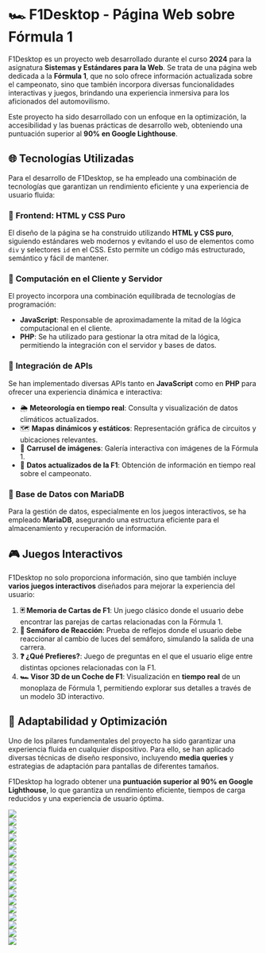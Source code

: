 <h1>🏎️ F1Desktop - Página Web sobre Fórmula 1</h1>  

F1Desktop es un proyecto web desarrollado durante el curso **2024** para la asignatura **Sistemas y Estándares para la Web**. Se trata de una página web dedicada a la **Fórmula 1**, que no solo ofrece información actualizada sobre el campeonato, sino que también incorpora diversas funcionalidades interactivas y juegos, brindando una experiencia inmersiva para los aficionados del automovilismo.  

Este proyecto ha sido desarrollado con un enfoque en la optimización, la accesibilidad y las buenas prácticas de desarrollo web, obteniendo una puntuación superior al **90% en Google Lighthouse**.  

## 🌐 Tecnologías Utilizadas  

Para el desarrollo de F1Desktop, se ha empleado una combinación de tecnologías que garantizan un rendimiento eficiente y una experiencia de usuario fluida:  

### 🔹 **Frontend: HTML y CSS Puro**  
El diseño de la página se ha construido utilizando **HTML y CSS puro**, siguiendo estándares web modernos y evitando el uso de elementos como `div` y selectores `id` en el CSS. Esto permite un código más estructurado, semántico y fácil de mantener.  

### 🔹 **Computación en el Cliente y Servidor**  
El proyecto incorpora una combinación equilibrada de tecnologías de programación:  
- **JavaScript**: Responsable de aproximadamente la mitad de la lógica computacional en el cliente.  
- **PHP**: Se ha utilizado para gestionar la otra mitad de la lógica, permitiendo la integración con el servidor y bases de datos.  

### 🔹 **Integración de APIs**  
Se han implementado diversas APIs tanto en **JavaScript** como en **PHP** para ofrecer una experiencia dinámica e interactiva:  
- 🌦️ **Meteorología en tiempo real**: Consulta y visualización de datos climáticos actualizados.  
- 🗺️ **Mapas dinámicos y estáticos**: Representación gráfica de circuitos y ubicaciones relevantes.  
- 🎠 **Carrusel de imágenes**: Galería interactiva con imágenes de la Fórmula 1.  
- 🏁 **Datos actualizados de la F1**: Obtención de información en tiempo real sobre el campeonato.  

### 🔹 **Base de Datos con MariaDB**  
Para la gestión de datos, especialmente en los juegos interactivos, se ha empleado **MariaDB**, asegurando una estructura eficiente para el almacenamiento y recuperación de información.  

## 🎮 Juegos Interactivos  

F1Desktop no solo proporciona información, sino que también incluye **varios juegos interactivos** diseñados para mejorar la experiencia del usuario:  

1. **🃏 Memoria de Cartas de F1**: Un juego clásico donde el usuario debe encontrar las parejas de cartas relacionadas con la Fórmula 1.  
2. **🚦 Semáforo de Reacción**: Prueba de reflejos donde el usuario debe reaccionar al cambio de luces del semáforo, simulando la salida de una carrera.  
3. **❓ ¿Qué Prefieres?**: Juego de preguntas en el que el usuario elige entre distintas opciones relacionadas con la F1.  
4. **🏎️ Visor 3D de un Coche de F1**: Visualización en **tiempo real** de un monoplaza de Fórmula 1, permitiendo explorar sus detalles a través de un modelo 3D interactivo.  

## 📱 Adaptabilidad y Optimización  

Uno de los pilares fundamentales del proyecto ha sido garantizar una experiencia fluida en cualquier dispositivo. Para ello, se han aplicado diversas técnicas de diseño responsivo, incluyendo **media queries** y estrategias de adaptación para pantallas de diferentes tamaños.  

F1Desktop ha logrado obtener una **puntuación superior al 90% en Google Lighthouse**, lo que garantiza un rendimiento eficiente, tiempos de carga reducidos y una experiencia de usuario óptima.  

![](captures/Capture_1.png)  
![](captures/Capture_2.png)  
![](captures/Capture_3.png)  
![](captures/Capture_4.png)  
![](captures/Capture_5.png)  
![](captures/Capture_6.png)  
![](captures/Capture_7.png)  
![](captures/Capture_8.png)  
![](captures/Capture_9.png)  
![](captures/Capture_10.png)  
![](captures/Capture_11.png)  
![](captures/Capture_12.png)  
![](captures/Capture_13.png)  
![](captures/Capture_14.png)  
![](captures/Capture_15.png)  
![](captures/Capture_16.png)  
![](captures/Capture_17.png)  

